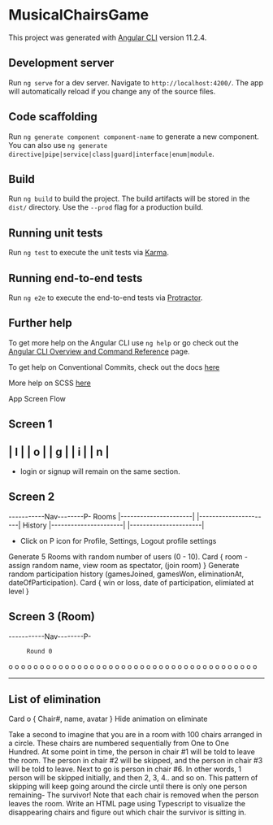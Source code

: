 # MusicalChairsGame

This project was generated with [Angular CLI](https://github.com/angular/angular-cli) version 11.2.4.

## Development server

Run `ng serve` for a dev server. Navigate to `http://localhost:4200/`. The app will automatically reload if you change any of the source files.

## Code scaffolding

Run `ng generate component component-name` to generate a new component. You can also use `ng generate directive|pipe|service|class|guard|interface|enum|module`.

## Build

Run `ng build` to build the project. The build artifacts will be stored in the `dist/` directory. Use the `--prod` flag for a production build.

## Running unit tests

Run `ng test` to execute the unit tests via [Karma](https://karma-runner.github.io).

## Running end-to-end tests

Run `ng e2e` to execute the end-to-end tests via [Protractor](http://www.protractortest.org/).

## Further help

To get more help on the Angular CLI use `ng help` or go check out the [Angular CLI Overview and Command Reference](https://angular.io/cli) page.

To get help on Conventional Commits, check out the docs [here](https://www.conventionalcommits.org/en/v1.0.0/)

More help on SCSS [here](https://sass-lang.com/documentation/syntax)


App Screen Flow

Screen 1
------------------------
| l   |
| o   |
| g   |
| i   |
| n   |
------------------------

* login or signup will remain on the same section.

Screen 2
------------------------
-----------Nav--------P-
Rooms
|----------------------|
|----------------------|
History
|----------------------|
|----------------------|

* Click on P icon for Profile, Settings, Logout
profile
settings

Generate 5 Rooms with random number of users (0 - 10).
Card { room - assign random name, view room as spectator, (join room) }
Generate random participation history (gamesJoined, gamesWon, eliminationAt, dateOfParticipation).
Card { win or loss, date of participation, elimiated at level }

Screen 3 (Room)
------------------------
-----------Nav--------P-

         Round 0

 o  o  o  o  o  o  o  o
 o  o  o  o  o  o  o  o
 o  o  o  o  o  o  o  o
 o  o  o  o  o  o  o  o
 o  o  o  o  o  o  o  o

------------------------
List of elimination
------------------------

Card o { Chair#, name, avatar }
Hide animation on eliminate

Take a second to imagine that you are in a room with 100 chairs arranged in a circle. These chairs are numbered sequentially from One to One Hundred. At some point in time, the person in chair #1 will be told to leave the room. The person in chair #2 will be skipped, and the person in chair #3 will be told to leave. Next to go is person in chair #6. In other words, 1 person will be skipped initially, and then 2, 3, 4.. and so on. This pattern of skipping will keep going around the circle until there is only one person remaining- The survivor! Note that each chair is removed when the person leaves the room.
Write an HTML page using Typescript to visualize the disappearing chairs and figure out which chair the survivor is sitting in.
